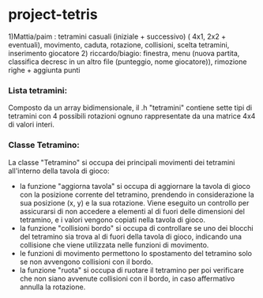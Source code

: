 # project-tetris
1)Mattia/paim : tetramini casuali (iniziale + successivo) ( 4x1, 2x2 + eventuali), movimento, caduta, rotazione, collisioni, scelta tetramini, inserimento giocatore 
2) riccardo/biagio: finestra, menu (nuova partita, classifica decresc in un altro file (punteggio, nome giocatore)), rimozione righe + aggiunta punti

### Lista tetramini:
Composto da un array bidimensionale, il .h "tetramini" contiene sette tipi di tetramini con 4 possibili rotazioni ognuno rappresentate da una matrice 4x4 di valori interi.

### Classe Tetramino:
La classe "Tetramino" si occupa dei principali movimenti dei tetramini all'interno della tavola di gioco:  
+ la funzione "aggiorna tavola" si occupa di aggiornare la tavola di gioco con la posizione corrente del tetramino, prendendo in considerazione la sua posizione (x, y) e la sua rotazione. Viene eseguito un controllo per assicurarsi di non accedere a elementi al di fuori delle dimensioni del tetramino, e i valori vengono copiati nella tavola di gioco.
+ la funzione "collisioni bordo" si occupa di controllare se uno dei blocchi del tetramino sia trova al di fuori della tavola di gioco, indicando una collisione che viene utilizzata nelle funzioni di movimento.
+ le funzioni di movimento permettono lo spostamento del tetramino solo se non avvengono collisioni con il bordo.
+ la funzione "ruota" si occupa di ruotare il tetramino per poi verificare che non siano avvenute collisioni con il bordo, in caso affermativo annulla la rotazione.
